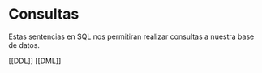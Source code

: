 # Consultas

Estas sentencias en SQL nos permitiran realizar consultas a nuestra base de datos. 

[[DDL]]
[[DML]]

